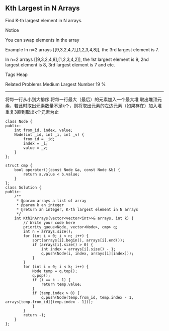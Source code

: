 ## Kth Largest in N Arrays  ##

Find K-th largest element in N arrays.

 Notice

You can swap elements in the array

Example
In n=2 arrays [[9,3,2,4,7],[1,2,3,4,8]], the 3rd largest element is 7.

In n=2 arrays [[9,3,2,4,8],[1,2,3,4,2]], the 1st largest element is 9, 2nd largest element is 8, 3rd largest element is 7 and etc.

Tags 
Heap

Related Problems 
Medium Largest Number 19 %

----------
将每一行从小到大排序
将每一行最大（最后）的元素加入一个最大堆
取出堆顶元素，若此时取出元素数量不足k个，则将取出元素的左边元素（如果存在）加入堆
重复3直到取出k个元素为止

	class Node {
	public:
	    int from_id, index, value;
	    Node(int _id, int _i, int _v) {
	        from_id = _id;
	        index = _i;
	        value = _v;
	    }
	};
	
	struct cmp {
	    bool operator()(const Node &a, const Node &b) {
	        return a.value < b.value;
	    }
	};
	class Solution {
	public:
	    /**
	     * @param arrays a list of array
	     * @param k an integer
	     * @return an integer, K-th largest element in N arrays
	     */
	    int KthInArrays(vector<vector<int>>& arrays, int k) {
	        // Write your code here
	        priority_queue<Node, vector<Node>, cmp> q;
	        int n = arrays.size();
	        for (int i = 0; i < n; i++) {
	            sort(arrays[i].begin(), arrays[i].end());
	            if (arrays[i].size() > 0) {
	                int index = arrays[i].size() - 1;
	                q.push(Node(i, index, arrays[i][index]));
	            }
	        }
	        for (int i = 0; i < k; i++) {
	            Node temp = q.top();
	            q.pop();
	            if (i == k - 1) {
	                return temp.value;
	            }
	            if (temp.index > 0) {
	                q.push(Node(temp.from_id, temp.index - 1, arrays[temp.from_id][temp.index - 1]));
	            }
	        }
	        return -1;
	    }
	};